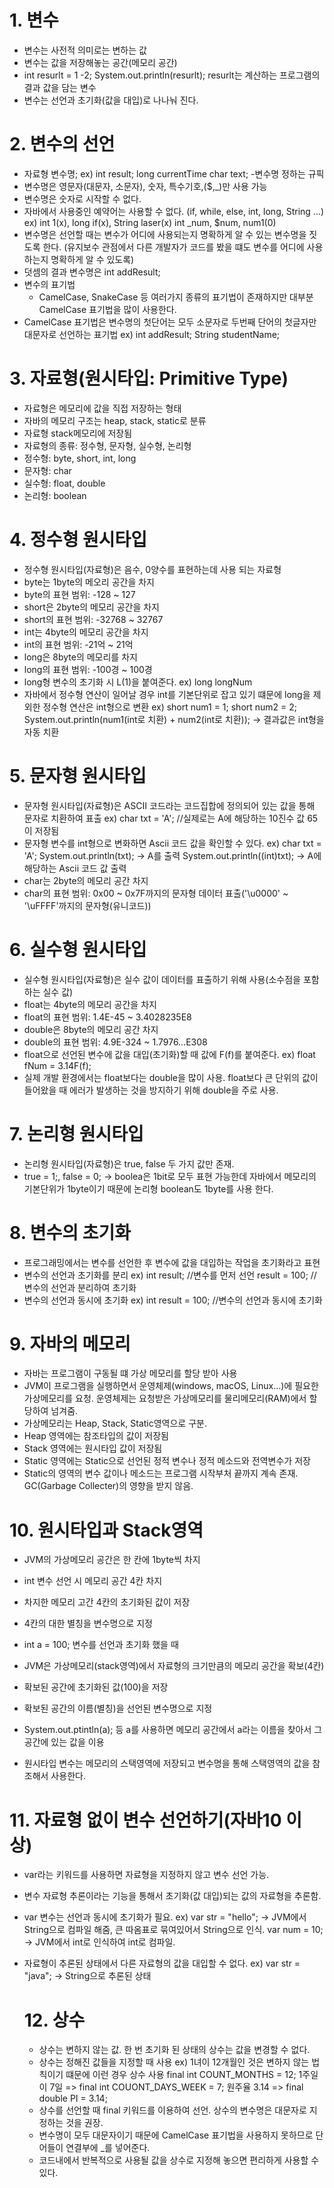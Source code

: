 # 1. 변수
- 변수는 사전적 의미로는 변하는 값
- 변수는 값을 저장해놓는 공간(메모리 공간)
- int resurlt = 1 -2;
System.out.println(resurlt);
resurlt는 계산하는 프로그램의 결과 값을 담는 변수
- 변수는 선언과 초기화(값을 대입)로 나나눠 진다.

# 2. 변수의 선언
- 자료형 변수명;
ex) int result; long currentTime char text;
-변수명 정하는 규픽
 - 변수명은 영문자(대문자, 소문자), 숫자, 특수기호,($,_)만 사용 가능
 - 변수명은 숫자로 시작할 수 없다.
 - 자바에서 사용중인 예약어는 사용할 수 없다. (if, while, else, int, long, String ...)
 ex) int 1(x), long if(x), String laser(x)
int _num, $num, num1(0)
- 변수명은 선언할 때는 변수가 어디에 사용되는지 명확하게 알 수 있는 변수명을 짓도록 한다. (유지보수 관점에서 다른 개발자가 코드를 봤을 떄도 
변수를 어디에 사용 하는지 명확하게 알 수 있도록)
- 덧셈의  결과 변수명은 int addResult;
- 변수의 표기법
  - CamelCase, SnakeCase 등 여러가지 종류의 표기법이 존재하지만 대부분 CamelCase 표기법을 많이 사용한다.
- CamelCase 표기법은 변수명의 첫단어는 모두 소문자로 두번째 단어의 첫글자만 대문자로 선언하는 표기법
  ex) int addResult;
      String studentName;

# 3. 자료형(원시타입: Primitive Type)
- 자료형은 메모리에 값을 직접 저장하는 형태
- 자바의 메모리 구조는 heap, stack, static로 분류
- 자료형 stack메모리에 저장됨
- 자료형의 종류: 정수형, 문자형, 실수형, 논리형
- 정수형: byte, short, int, long
- 문자형: char
- 실수형: float, double
- 논리형: boolean

 # 4. 정수형 원시타입
- 정수형 원시타입(자료형)은 음수, 0양수를 표현하는데 사용 되는 자료형
- byte는 1byte의 메오리 공간을 차지
- byte의 표현 범위: -128 ~ 127
- short은 2byte의 메모리 공간을 차지
- short의 표현 범위: -32768 ~ 32767
- int는 4byte의 메모리 공간을 차지
- int의 표현 범위: -21억 ~ 21억
- long은 8byte의 메모리를 차지
- long의 표현 범위: -100경 ~ 100경
- long형 변수의 초기화 시 L(1)을 붙여준다.
  ex) long longNum
- 자바에서 정수형 연산이 일어날 경우 int를 기본단위로 잡고 있기 떄문에 long을 제외한 정수형 연산은 int형으로 변환
  ex) short num1 = 1;
      short num2 = 2;
      System.out.println(num1(int로 치환) + num2(int로 치환)); -> 결과값은 int형을 자동 치환

# 5. 문자형 원시타입
- 문자형 원시타입(자료형)은 ASCII 코드라는 코드집합에 정의되어 있는 값을 통해 문자로 치환하여 표출
  ex) char txt = 'A'; //실제로는 A에 해당하는 10진수 값 65이 저장됨
- 문자형 변수를 int형으로 변화하면 Ascii 코드 값을 확인할 수 있다.
  ex) char txt = 'A';
      System.out.println(txt); -> A를 출력
      System.out.println((int)txt); ->
      A에 해당하는 Ascii 코드 값 출력
- char는 2byte의 메모리 공간 차지
- char의 표현 범위: 0x00 ~ 0x7F까지의 문자형 데이터 표출('\u0000' ~ '\uFFFF'까지의 문자형(유니코드))

# 6. 실수형 원시타입
- 실수형 원시타입(자료형)은 실수 값이 데이터를 표출하기 위해 사용(소수점을 포함하는 실수 값)
- float는 4byte의 메모리 공간을 차지
- float의 표현 범위: 1.4E-45 ~ 3.4028235E8
- double은 8byte의 메모리 공간 차지
- double의 표현 범위: 4.9E-324 ~ 1.7976...E308
- float으로 선언된 변수에 값을 대입(초기화)할 때 값에 F(f)를 붙여준다.
  ex) float fNum = 3.14F(f);
- 실제 개발 환경에서는 float보다는 double을 많이 사용. float보다 큰 단위의 값이 들어왔을 때 에러가 발생하는 것을 방지하기 위해 double을 주로 사용.

# 7. 논리형 원시타입
- 논리형 원시타입(자료형)은 true, false 두 가지 값만 존재.
- true = 1;, false = 0; -> boolea은 1bit로 모두 표현 가능한데 자바에서 메모리의 기본단위가 1byte이기 때문에 논리형 boolean도 1byte를 사용 한다.

# 8. 변수의 초기화
- 프로그래밍에서는 변수를 선언한 후 변수에 값을 대입하는 작업을 초기화라고 표현
- 변수의 선언과 초기화를 분리
  ex) int result; //변수를 먼저 선언
      result = 100; //변수의 선언과 분리하여 초기화
- 변수의 선언과 동시에 초기화
  ex) int result = 100; //변수의 선언과 동시에 초기화

# 9. 자바의 메모리
- 자바는 프로그램이 구동될 떄 가상 메모리를 할당 받아 사용
- JVM이 프로그램을 실행하면서 운영체제(windows, macOS, Linux...)에 필요한 가상메모리를 요청. 운영체제는 요청받은 가상메모리를 물리메모리(RAM)에서 할당하여 넘겨줌.
- 가상메모리는 Heap, Stack, Static영역으로 구분.
- Heap 영역에는 참조타입의 값이 저장됨
- Stack 영역에는 원시타입 값이 저장됨
- Static 영역에는 Static으로 선언된 정적 변수나 정적 메소드와 전역변수가 저장 
- Static의 영역의 변수 값이나 메소드는 프로그램 시작부처 끝까지 계속 존재. GC(Garbage Collecter)의 영향을 받지 않음.

# 10. 원시타입과 Stack영역
- JVM의 가상메모리 공간은 한 칸에 1byte씩 차지
- int 변수 선언 시 메모리 공간 4칸 차지
- 차지한 메모리 고간 4칸의 초기화된 값이 저장
- 4칸의 대한 별칭을 변수명으로 지정

- int a = 100; 변수를 선언과 초기화 했을 때 
- JVM은 가상메모리(stack영역)에서 자료형의 크기만큼의 메모리 공간을 확보(4칸)
- 확보된 공간에 초기화된 값(100)을 저장
- 확보된 공간의 이름(별칭)을 선언된 변수명으로 지정
- System.out.ptintln(a); 등 a를 사용하면 메모리 공간에서 a라는 이름을 찾아서 그 공간에 있는 값을 이용
- 원시타입 변수는 메모리의 스택영역에 저장되고 변수명을 통해 스택영역의 값을 참조해서 사용한다.

# 11. 자료형 없이 변수 선언하기(자바10 이상)
- var라는 키워드를 사용하면 자료형을 지정하지 않고 변수 선언 가능.
- 변수 자료형 추론이라는 기능을 통해서 초기화(값 대입)되는 값의 자료형을 추론함.
- var 변수는 선언과 동시에 초기화가 필요.
  ex) var str = "hello"; -> JVM에서 String으로 컴파일 해줌, 큰 따옴표로 묶여있어서 String으로 인식.
      var num = 10; -> JVM에서 int로 인식하여 int로 컴파일.
- 자료형이 추론된 상태에서 다른 자료형의 값을 대입할 수 없다.
  ex)   var str = "java"; -> String으로 추론된 상태

  # 12. 상수 
  - 상수는 변하지 않는 값. 한 번 초기화 된 상태의 상수는 값을 변경할 수 없다.
  - 상수는 정해진 값들을 지정할 때 사용
    ex) 1녀이 12개월인 것은 변하지 않는 법칙이기 떄문에 이런 경우 상수 사용
    final int COUNT_MONTHS = 12;
    1주일이 7일 => final int COUONT_DAYS_WEEK = 7;
    원주율 3.14 => final double PI = 3.14;
  - 상수를 선언할 때 final 키워드를 이용하여 선언. 상수의 변수명은 대문자로 지정하는 것을 권장.
  - 변수명이 모두 대문자이기 때문에 CamelCase 표기법을 사용하지 못하므로 단어들이 연결부에 _를 넣어준다.
  - 코드내에서 반복적으로 사용될 값을 상수로 지정해 놓으면 편리하게 사용할 수 있다.